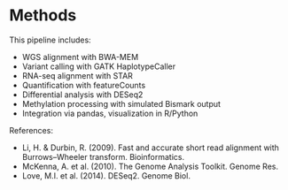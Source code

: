 # Methods

This pipeline includes:
- WGS alignment with BWA-MEM
- Variant calling with GATK HaplotypeCaller
- RNA-seq alignment with STAR
- Quantification with featureCounts
- Differential analysis with DESeq2
- Methylation processing with simulated Bismark output
- Integration via pandas, visualization in R/Python

References:
- Li, H. & Durbin, R. (2009). Fast and accurate short read alignment with Burrows–Wheeler transform. Bioinformatics.
- McKenna, A. et al. (2010). The Genome Analysis Toolkit. Genome Res.
- Love, M.I. et al. (2014). DESeq2. Genome Biol.

